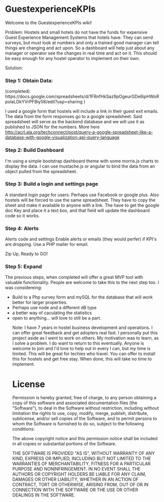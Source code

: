 # GuestexperienceKPIs

Welcome to the GuestexperienceKPIs wiki!

Problem: Hostels and small hotels do not have the funds for expensive Guest Experience Management Systems that hotels have. They can send surveys, but must look at numbers and only a trained good manager can tell things are changing and act upon. So a dashboard will help just about any manager or operator see the changes in real time and act on it. This should be easy enough for any hostel operator to implement on their own.

Solution:

<h3>Step 1: Obtain Data:</h3> (completed) https://docs.google.com/spreadsheets/d/1FRnfHkSaz9pOgeurGDe6ipHWoRpolaLDkYVrPFBiy58/edit?usp=sharing )

I used a google form that hostels will include a link in their guest exit emails. The data from the form responses go to a google spreadsheet. Said spreadsheet will serve as the backend database and we will use it as published to JSON for the numbers. More here http://acrl.ala.org/techconnect/post/query-a-google-spreadsheet-like-a-database-with-google-visualization-api-query-language

<h3>Step 2: Build Dashboard</h3>

I'm using a simple bootstrap dashboard theme with some morris.js charts to display the data. I can use mustache.js or angular to bind the data from an object pulled from the spreadsheet.

<h3>Step 3: Build a login and settings page</h3>

A standard login page for users. Perhaps use Facebook or google plus. Also hostels will be forced to use the same spreadsheet. They have to copy the sheet and make it available to anyone with a link. The have to get the google doc Key and place it a text box, and that field will update the dashboard code so it works.

<h3>Step 4: Alerts</h3>
Alerts code and settings Enable alerts or emails (they would perfer) if KPI's are dropping. Use a PHP mailer for email.

Zip Up, Ready to GO!

<h3>Step 5: Expand</h3>
The previous steps, when completed will offer a great MVP tool with valuable functionality. People are welcome to take this to the next step too. I was considereing:
<ul>
<li>Build to a Php survey form and mySQL for the database that will work better for larger properties.</li>
<li>Perhaps use node and a different dB type</li>
<li>a better way of caculating the statistics</li>
<li>open to anything... will love to still be a part.</li>


Note: I have 7 years in hostel business development and operations. I can offer great feedback and get adopters real fast. I personally put this project aside as I went to work on others. My motivation was to learn, as I solve a problem. I do want to return to this eventually. Anyone is welcome to join and I'd love to help out in every I can, but my time is limited. This will be great for techies who travel. You can offer to install this for hostels and get free stay. When done, this will take no time to implement.

<h1>License</h1>

Permission is hereby granted, free of charge, to any person obtaining a copy of this software and associated documentation files (the "Software"), to deal in the Software without restriction, including without limitation the rights to use, copy, modify, merge, publish, distribute, sublicense, and/or sell copies of the Software, and to permit persons to whom the Software is furnished to do so, subject to the following conditions:

The above copyright notice and this permission notice shall be included in all copies or substantial portions of the Software.

THE SOFTWARE IS PROVIDED "AS IS", WITHOUT WARRANTY OF ANY KIND, EXPRESS OR IMPLIED, INCLUDING BUT NOT LIMITED TO THE WARRANTIES OF MERCHANTABILITY, FITNESS FOR A PARTICULAR PURPOSE AND NONINFRINGEMENT. IN NO EVENT SHALL THE AUTHORS OR COPYRIGHT HOLDERS BE LIABLE FOR ANY CLAIM, DAMAGES OR OTHER LIABILITY, WHETHER IN AN ACTION OF CONTRACT, TORT OR OTHERWISE, ARISING FROM, OUT OF OR IN CONNECTION WITH THE SOFTWARE OR THE USE OR OTHER DEALINGS IN THE SOFTWARE.

